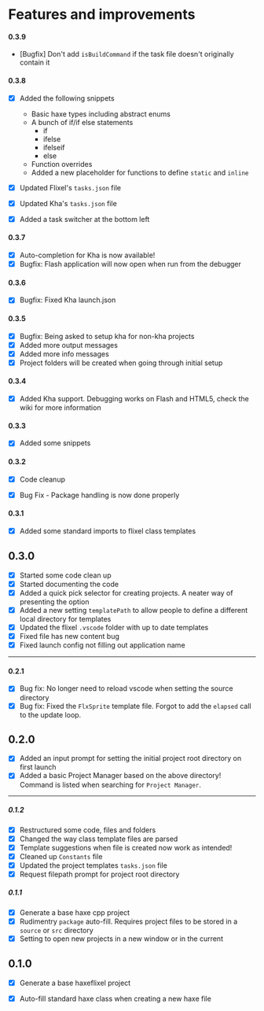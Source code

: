 # Features and improvements
#### 0.3.9
* [Bugfix] Don't add `isBuildCommand` if the task file doesn't originally contain it

#### 0.3.8
* [x] Added the following snippets
	* Basic haxe types including abstract enums
	* A bunch of if/if else statements
		* if
		* ifelse
		* ifelseif
		* else		
	* Function overrides
	* Added a new placeholder for functions to define `static` and `inline`
* [x] Updated Flixel's `tasks.json` file
* [x] Updated Kha's `tasks.json` file
* [x] Added a task switcher at the bottom left


#### 0.3.7
* [x] Auto-completion for Kha is now available!
* [x] Bugfix: Flash application will now open when run from the debugger

#### 0.3.6
* [x] Bugfix: Fixed Kha launch.json

#### 0.3.5
* [x] Bugfix: Being asked to setup kha for non-kha projects
* [x] Added more output messages
* [x] Added more info messages
* [x] Project folders will be created when going through initial setup

#### 0.3.4
* [x] Added Kha support. Debugging works on Flash and HTML5, check the wiki for more information


#### 0.3.3
* [x] Added some snippets

#### 0.3.2
* [x] Code cleanup
* [x] Bug Fix - Package handling is now done properly


#### 0.3.1
* [x] Added some standard imports to flixel class templates

## 0.3.0
* [x] Started some code clean up
* [x] Started documenting the code
* [x] Added a quick pick selector for creating projects. A neater way of presenting the option 
* [x] Added a new setting `templatePath` to allow people to define a different local directory for templates 
* [x] Updated the flixel `.vscode` folder with up to date templates 
* [x] Fixed file has new content bug 
* [x] Fixed launch config not filling out application name 

---
#### 0.2.1
* [x] Bug fix: No longer need to reload vscode when setting the source directory
* [x] Bug fix: Fixed the `FlxSprite` template file. Forgot to add the `elapsed` call to the update loop.

## 0.2.0

* [x] Added an input prompt for setting the initial project root directory on first launch
* [x] Added a basic Project Manager based on the above directory! Command is listed when searching for `Project Manager`.

---
##### 0.1.2
* [x] Restructured some code, files and folders
* [x] Changed the way class template files are parsed
* [x] Template suggestions when file is created now work as intended!
* [x] Cleaned up `Constants` file
* [x] Updated the project templates `tasks.json` file
* [x] Request filepath prompt for project root directory

##### 0.1.1
* [x] Generate a base haxe cpp project
* [x] Rudimentry `package` auto-fill. Requires project files to be stored in a `source` or `src` directory
* [x] Setting to open new projects in a new window or in the current 

## 0.1.0

* [x] Generate a base haxeflixel project
* [x] Auto-fill standard haxe class when creating a new haxe file

